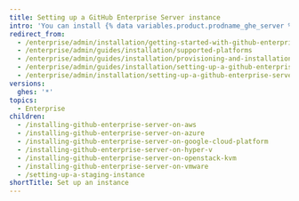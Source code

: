 ```yaml
---
title: Setting up a GitHub Enterprise Server instance
intro: 'You can install {% data variables.product.prodname_ghe_server %} on the supported virtualization platform of your choice.'
redirect_from:
  - /enterprise/admin/installation/getting-started-with-github-enterprise-server
  - /enterprise/admin/guides/installation/supported-platforms
  - /enterprise/admin/guides/installation/provisioning-and-installation
  - /enterprise/admin/guides/installation/setting-up-a-github-enterprise-instance
  - /enterprise/admin/installation/setting-up-a-github-enterprise-server-instance
versions:
  ghes: '*'
topics:
  - Enterprise
children:
  - /installing-github-enterprise-server-on-aws
  - /installing-github-enterprise-server-on-azure
  - /installing-github-enterprise-server-on-google-cloud-platform
  - /installing-github-enterprise-server-on-hyper-v
  - /installing-github-enterprise-server-on-openstack-kvm
  - /installing-github-enterprise-server-on-vmware
  - /setting-up-a-staging-instance
shortTitle: Set up an instance
---
```


